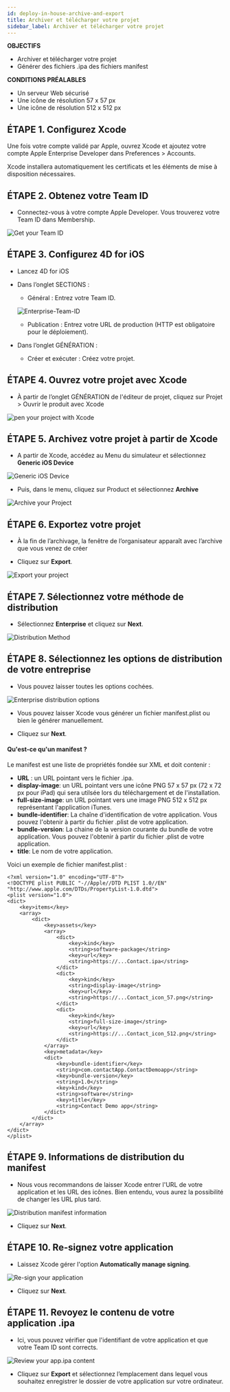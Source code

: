 ```yaml
---
id: deploy-in-house-archive-and-export
title: Archiver et télécharger votre projet
sidebar_label: Archiver et télécharger votre projet
---
```

<div class = "objectives"> 

**OBJECTIFS**

* Archiver et télécharger votre projet
* Générer des fichiers .ipa des fichiers manifest</div> <div class = "prerequisites"> 

**CONDITIONS PRÉALABLES**

* Un serveur Web sécurisé
* Une icône de résolution 57 x 57 px
* Une icône de résolution 512 x 512 px</div> 

## ÉTAPE 1. Configurez Xcode

Une fois votre compte validé par Apple, ouvrez Xcode et ajoutez votre compte Apple Enterprise Developer dans Preferences > Accounts.

Xcode installera automatiquement les certificats et les éléments de mise à disposition nécessaires.

## ÉTAPE 2. Obtenez votre Team ID

* Connectez-vous à votre compte Apple Developer. Vous trouverez votre Team ID dans Membership.

![Get your Team ID](assets/deploy-in-house/Team-ID-4D-for-iOS.png)

## ÉTAPE 3. Configurez 4D for iOS

* Lancez 4D for iOS

* Dans l’onglet SECTIONS :
    
    * Général : Entrez votre Team ID.
    
    ![Enterprise-Team-ID](assets/deploy-in-house/Enterprise-Team-ID.png)
    
    * Publication : Entrez votre URL de production (HTTP est obligatoire pour le déploiement).

* Dans l’onglet GÉNÉRATION :
    
    * Créer et exécuter : Créez votre projet.

## ÉTAPE 4. Ouvrez votre projet avec Xcode

* À partir de l’onglet GÉNÉRATION de l'éditeur de projet, cliquez sur Projet > Ouvrir le produit avec Xcode

![pen your project with Xcode ](assets/deploy-in-house/Open-your-project-Xcode-4D-for-iOS.png)

## ÉTAPE 5. Archivez votre projet à partir de Xcode

* A partir de Xcode, accédez au Menu du simulateur et sélectionnez **Generic iOS Device**

![Generic iOS Device](assets/deploy-in-house/Deployment-Generic-iOS-Device.png)

* Puis, dans le menu, cliquez sur Product et sélectionnez **Archive**

![Archive your Project](assets/deploy-in-house/Archive-your-Project.png)

## ÉTAPE 6. Exportez votre projet

* À la fin de l’archivage, la fenêtre de l’organisateur apparaît avec l’archive que vous venez de créer

* Cliquez sur **Export**.

![Export your project](assets/deploy-in-house/Organizer-window-archive.png)

## ÉTAPE 7. Sélectionnez votre méthode de distribution

* Sélectionnez **Enterprise** et cliquez sur **Next**.

![Distribution Method](assets/deploy-in-house/Distribution-Method-selection.png)

## ÉTAPE 8. Sélectionnez les options de distribution de votre entreprise

* Vous pouvez laisser toutes les options cochées.

![Enterprise distribution options](assets/deploy-in-house/Enterprise-distribution-options.png)

* Vous pouvez laisser Xcode vous générer un fichier manifest.plist ou bien le générer manuellement.

* Cliquez sur **Next**.

#### Qu'est-ce qu'un manifest ?

Le manifest est une liste de propriétés fondée sur XML et doit contenir :

* **URL** : un URL pointant vers le fichier .ipa.
* **display-image**: un URL pointant vers une icône PNG 57 x 57 px (72 x 72 px pour iPad) qui sera utilsée lors du téléchargement et de l'installation.
* **full-size-image**: un URL pointant vers une image PNG 512 x 512 px représentant l'application iTunes.
* **bundle-identifier**: La chaîne d'identification de votre application. Vous pouvez l'obtenir à partir du fichier .plist de votre application.
* **bundle-version**: La chaine de la version courante du bundle de votre application. Vous pouvez l'obtenir à partir du fichier .plist de votre application.
* **title**: Le nom de votre application.

Voici un exemple de fichier manifest.plist :

    <?xml version="1.0" encoding="UTF-8"?>
    <!DOCTYPE plist PUBLIC "-//Apple//DTD PLIST 1.0//EN" "http://www.apple.com/DTDs/PropertyList-1.0.dtd">
    <plist version="1.0">
    <dict>
        <key>items</key>
        <array>
            <dict>
                <key>assets</key>
                <array>
                    <dict>
                        <key>kind</key>
                        <string>software-package</string>
                        <key>url</key>
                        <string>https://...Contact.ipa</string>
                    </dict>
                    <dict>
                        <key>kind</key>
                        <string>display-image</string>
                        <key>url</key>
                        <string>https://...Contact_icon_57.png</string>
                    </dict>
                    <dict>
                        <key>kind</key>
                        <string>full-size-image</string>
                        <key>url</key>
                        <string>https://...Contact_icon_512.png</string>
                    </dict>
                </array>
                <key>metadata</key>
                <dict>
                    <key>bundle-identifier</key>
                    <string>com.contactApp.ContactDemoapp</string>
                    <key>bundle-version</key>
                    <string>1.0</string>
                    <key>kind</key>
                    <string>software</string>
                    <key>title</key>
                    <string>Contact Demo app</string>
                </dict>
            </dict>
        </array>
    </dict>
    </plist>
    

## ÉTAPE 9. Informations de distribution du manifest

* Nous vous recommandons de laisser Xcode entrer l'URL de votre application et les URL des icônes. Bien entendu, vous aurez la possibilité de changer les URL plus tard.

![Distribution manifest information](assets/deploy-in-house/Distribution-manifest-information.png)

* Cliquez sur **Next**. 

## ÉTAPE 10. Re-signez votre application

* Laissez Xcode gérer l'option **Automatically manage signing**.

![Re-sign your application](assets/deploy-in-house/Re-sign-your-application.png)

* Cliquez sur **Next**.

## ÉTAPE 11. Revoyez le contenu de votre application .ipa

* Ici, vous pouvez vérifier que l'identifiant de votre application et que votre Team ID sont corrects.

![Review your app.ipa content](assets/deploy-in-house/Review-ipa-content.png)

* Cliquez sur **Export** et sélectionnez l’emplacement dans lequel vous souhaitez enregistrer le dossier de votre application sur votre ordinateur.